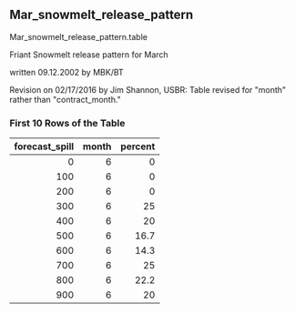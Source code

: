 ## Mar_snowmelt_release_pattern
Mar_snowmelt_release_pattern.table

Friant Snowmelt release pattern for March

written 09.12.2002 by MBK/BT

Revision on 02/17/2016 by Jim Shannon, USBR: Table revised for "month" rather than "contract_month."

### First 10 Rows of the Table
|   forecast_spill |   month |   percent |
|-----------------:|--------:|----------:|
|                0 |       6 |       0   |
|              100 |       6 |       0   |
|              200 |       6 |       0   |
|              300 |       6 |      25   |
|              400 |       6 |      20   |
|              500 |       6 |      16.7 |
|              600 |       6 |      14.3 |
|              700 |       6 |      25   |
|              800 |       6 |      22.2 |
|              900 |       6 |      20   |